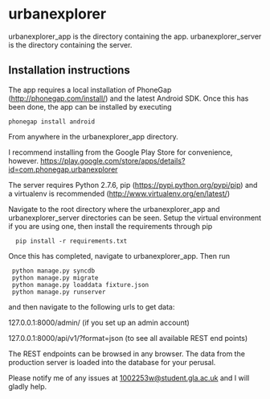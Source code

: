 urbanexplorer
=============

urbanexplorer_app is the directory containing the app.
urbanexplorer_server is the directory containing the server.

Installation instructions
-------------------------
The app requires a local installation of PhoneGap (http://phonegap.com/install/) and the latest Android SDK. 
Once this has been done, the app can be installed by executing

    phonegap install android 

From anywhere in the urbanexplorer_app directory.

I recommend installing from the Google Play Store for convenience, however. https://play.google.com/store/apps/details?id=com.phonegap.urbanexplorer


The server requires Python 2.7.6, pip (https://pypi.python.org/pypi/pip) and a virtualenv is recommended (http://www.virtualenv.org/en/latest/)

Navigate to the root directory where the urbanexplorer_app and urbanexplorer_server directories can be seen. Setup the virtual environment if you are using one, then install the requirements through pip

      pip install -r requirements.txt

Once this has completed, navigate to urbanexplorer_app. Then run

     python manage.py syncdb
     python manage.py migrate
     python manage.py loaddata fixture.json
     python manage.py runserver

and then navigate to the following urls to get data:

127.0.0.1:8000/admin/ (if you set up an admin account)

127.0.0.1:8000/api/v1/?format=json (to see all available REST end points) 


The REST endpoints can be browsed in any browser. The data from the production server is loaded into the database for your perusal.

Please notify me of any issues at 1002253w@student.gla.ac.uk and I will gladly help.